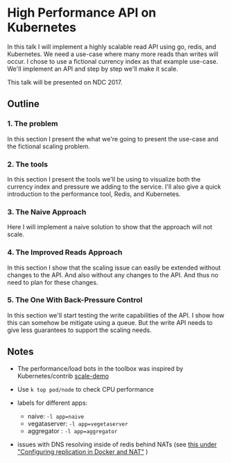 # High Performance API on Kubernetes

In this talk I will implement a highly scalable read API using go, redis, and Kubernetes. We need a use-case where many more reads than writes will occur. I chose to use a fictional currency index as that example use-case. We'll implement an API and step by step we'll make it scale.

This talk will be presented on NDC 2017.

## Outline

### 1\. The problem

In this section I present the what we're going to present the use-case and the fictional scaling problem.

### 2\. The tools

In this section I present the tools we'll be using to visualize both the currency index and pressure we adding to the service. I'll also give a quick introduction to the performance tool, Redis, and Kubernetes.

### 3\. The Naive Approach

Here I will implement a naive solution to show that the approach will not scale.

### 4\. The Improved Reads Approach

In this section I show that the scaling issue can easily be extended without changes to the API. And also without any changes to the API. And thus no need to plan for these changes.

### 5\. The One With Back-Pressure Control

In this section we'll start testing the write capabilities of the API. I show how this can somehow be mitigate using a queue. But the write API needs to give less guarantees to support the scaling needs.

## Notes

- The performance/load bots in the toolbox was inspired by Kubernetes/contrib [scale-demo](http://blog.kubernetes.io/2015/11/one-million-requests-per-second-dependable-and-dynamic-distributed-systems-at-scale.html)

- Use `k top pod/node` to check CPU performance

- labels for different apps:

  - naive: `-l app=naive`
  - vegataserver: `-l app=vegetaserver`
  - aggregator : `-l app=aggregator`

- issues with DNS resolving inside of redis behind NATs (see [this under "Configuring replication in Docker and NAT"](https://redis.io/topics/replication) )
